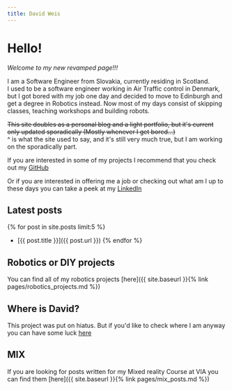 ```yaml
---
title: David Weis
---
```


# Hello!

*Welcome to my new revamped page!!!*

I am a Software Engineer from Slovakia, currently residing in Scotland.  
I used to be a software engineer working in Air Traffic control in Denmark, but I got bored with my job one day and decided to move to Edinburgh and get a degree in Robotics instead. Now most of my days consist of skipping classes, teaching workshops and building robots.  

~~This site doubles as a personal blog and a light portfolio, but it's current only updated sporadically (Mostly whenever I get bored...)~~  
^ is what the site used to say, and it's still very much true, but I am working on the sporadically part.

If you are interested in some of my projects I recommend that you check out my [GitHub](https://github.com/dmweis)  

Or if you are interested in offering me a job or checking out what am I up to these days you can take a peek at my [LinkedIn](https://www.linkedin.com/in/david-weis/)

## Latest posts

{% for post in site.posts limit:5 %}
- [{{ post.title }}]({{ post.url }})
{% endfor %}

## Robotics or DIY projects

You can find all of my robotics projects [here]({{ site.baseurl }}{% link pages/robotics_projects.md %})

## Where is David?

This project was put on hiatus. But if you'd like to check where I am anyway you can have some luck [here](http://aprs.fi/?call=2M0WUE)

## MIX

If you are looking for posts written for my Mixed reality Course at VIA you can find them [here]({{ site.baseurl }}{% link pages/mix_posts.md %})
